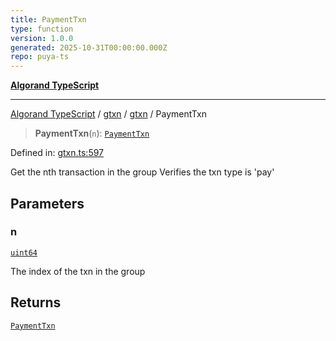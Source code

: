 ```yaml
---
title: PaymentTxn
type: function
version: 1.0.0
generated: 2025-10-31T00:00:00.000Z
repo: puya-ts
---
```


[**Algorand TypeScript**](/reference/algorand-typescript/api/readme/)

---

[Algorand TypeScript](docs/_md/modules) / [gtxn](docs/_md/gtxn/README) / [gtxn](/reference/algorand-typescript/api/gtxn/namespaces/gtxn/readme/) / PaymentTxn

> **PaymentTxn**(`n`): [`PaymentTxn`](/reference/algorand-typescript/api/gtxn/namespaces/gtxn/interfaces/paymenttxn/)

Defined in: [gtxn.ts:597](https://github.com/algorandfoundation/puya-ts/blob/main/packages/algo-ts/src/gtxn.ts#L597)

Get the nth transaction in the group
Verifies the txn type is 'pay'

## Parameters

### n

[`uint64`](/reference/algorand-typescript/api/index/type-aliases/uint64/)

The index of the txn in the group

## Returns

[`PaymentTxn`](/reference/algorand-typescript/api/gtxn/namespaces/gtxn/interfaces/paymenttxn/)
